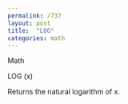 ```yaml
---
permalink: /737
layout: post
title:  "LOG"
categories: math
---
```

Math

LOG (x)

Returns the natural logarithm of x.

